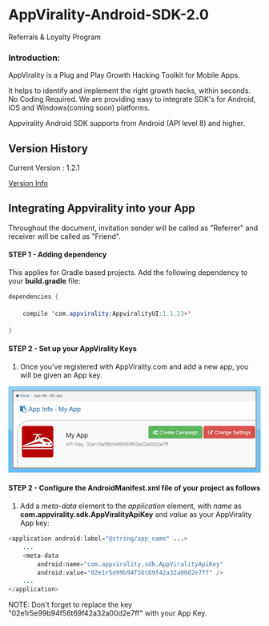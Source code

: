 # AppVirality-Android-SDK-2.0
Referrals &amp; Loyalty Program

<H3>Introduction:</H3>
AppVirality is a Plug and Play Growth Hacking Toolkit for Mobile Apps. 

It helps to identify and implement the right growth hacks, within seconds. No Coding Required. We are providing easy to integrate SDK's for Android, iOS and Windows(coming soon) platforms.

Appvirality Android SDK supports from Android (API level 8) and higher.

Version History 
---------------

Current Version : 1.2.1

[Version Info](https://github.com/farazAV/AppVirality-Android-SDK-2.0/wiki/Android-SDK-Version-History)

Integrating Appvirality into your App
-------------------------------------

Throughout the document, invitation sender will be called as "Referrer" and receiver will be called as "Friend".


<H4>STEP 1 - Adding dependency</H4>

This applies for Gradle based projects. Add the following dependency to your <b>build.gradle</b> file: 

```java
dependencies {

    compile 'com.appvirality:AppviralityUI:1.1.23+'

}
```

<H4>STEP 2 - Set up your AppVirality Keys</H4>

1. Once you've registered with AppVirality.com and add a new app, you will be given an App key.

![Alt text](https://github.com/appvirality/appvirality-sdk-android/blob/master/images/App-key-obtaining.jpg?raw=true)

<H4>STEP 2 - Configure the <b>AndroidManifest.xml</b> file of your project as follows</H4> 

1. Add a <i>meta-data</i> element to the <i>application</i> element, with <i>name</i> as <b>com.appvirality.sdk.AppViralityApiKey</b> and <i>value</i> as your AppVirality App key:
    
```java
<application android:label="@string/app_name" ...>
    ...
    <meta-data
        android:name="com.appvirality.sdk.AppViralityApiKey"
        android:value="02e1r5e99b94f56t69f42a32a00d2e7ff" />
    ...
</application>
```

NOTE: Don't forget to replace the key "02e1r5e99b94f56t69f42a32a00d2e7ff" with your App Key.








